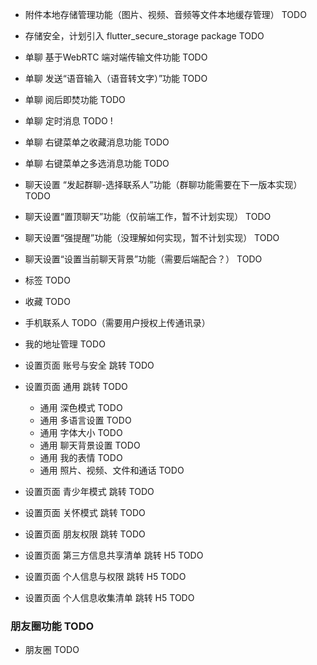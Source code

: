 
* 附件本地存储管理功能（图片、视频、音频等文件本地缓存管理） TODO
* 存储安全，计划引入 flutter_secure_storage package TODO

* 单聊 基于WebRTC 端对端传输文件功能 TODO
* 单聊 发送“语音输入（语音转文字）”功能 TODO
* 单聊 阅后即焚功能 TODO
* 单聊 定时消息 TODO !
* 单聊 右键菜单之收藏消息功能 TODO
* 单聊 右键菜单之多选消息功能 TODO
* 聊天设置 “发起群聊-选择联系人”功能（群聊功能需要在下一版本实现） TODO

* 聊天设置“置顶聊天”功能（仅前端工作，暂不计划实现） TODO
* 聊天设置“强提醒”功能（没理解如何实现，暂不计划实现） TODO
* 聊天设置“设置当前聊天背景”功能（需要后端配合？） TODO

* 标签  TODO
* 收藏 TODO
* 手机联系人 TODO（需要用户授权上传通讯录）
* 我的地址管理 TODO

* 设置页面 账号与安全 跳转 TODO
* 设置页面 通用 跳转 TODO
    * 通用 深色模式 TODO
    * 通用 多语言设置 TODO
    * 通用 字体大小 TODO
    * 通用 聊天背景设置 TODO
    * 通用 我的表情 TODO
    * 通用 照片、视频、文件和通话 TODO
* 设置页面 青少年模式 跳转 TODO
* 设置页面 关怀模式 跳转 TODO
* 设置页面 朋友权限 跳转 TODO
* 设置页面 第三方信息共享清单 跳转 H5 TODO
* 设置页面 个人信息与权限 跳转 H5 TODO
* 设置页面 个人信息收集清单 跳转 H5 TODO

### 朋友圈功能 TODO
* 朋友圈 TODO
